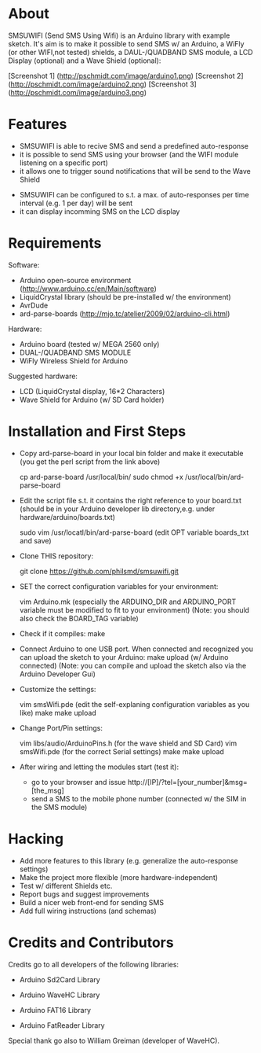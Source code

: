 # About

SMSUWIFI (Send SMS Using Wifi) is an Arduino library with example sketch.
It's aim is to make it possible to send SMS w/ an Arduino, a WiFly (or other WIFI,not tested) shields, a DAUL-/QUADBAND SMS module, a LCD Display (optional) and a Wave Shield (optional):

[Screenshot 1] (http://pschmidt.com/image/arduino1.png) [Screenshot 2] (http://pschmidt.com/image/arduino2.png) [Screenshot 3] (http://pschmidt.com/image/arduino3.png)

# Features

* SMSUWIFI is able to recive SMS and send a predefined auto-response
* it is possible to send SMS using your browser (and the WIFI module listening on a specific port)
* it allows one to trigger sound notifications that will be send to the Wave Shield
- SMSUWIFI can be configured to s.t. a max. of auto-responses per time interval (e.g. 1 per day) will be sent
- it can display incomming SMS on the LCD display

# Requirements

Software:

- Arduino open-source environment (http://www.arduino.cc/en/Main/software)
- LiquidCrystal library (should be pre-installed w/ the environment)
- AvrDude
- ard-parse-boards (http://mjo.tc/atelier/2009/02/arduino-cli.html)

Hardware:

- Arduino board (tested w/ MEGA 2560 only)
- DUAL-/QUADBAND SMS MODULE
- WiFly Wireless Shield for Arduino

Suggested hardware:

- LCD (LiquidCrystal display, 16\*2 Characters)
- Wave Shield for Arduino (w/ SD Card holder)

# Installation and First Steps
* Copy ard-parse-board in your local bin folder and make it executable (you get the perl script from the link above)

    cp ard-parse-board /usr/local/bin/
    sudo chmod +x /usr/local/bin/ard-parse-board

* Edit the script file s.t. it contains the right reference to your board.txt (should be in your Arduino developer lib directory,e.g. under hardware/arduino/boards.txt)

    sudo vim /usr/locatl/bin/ard-parse-board (edit OPT variable boards_txt and save)

* Clone THIS repository:

    git clone https://github.com/philsmd/smsuwifi.git

* SET the correct configuration variables for your environment:

    vim Arduino.mk (especially the ARDUINO_DIR and ARDUINO_PORT variable must be modified to fit to your environment)
    (Note: you should also check the BOARD_TAG variable)
     
* Check if it compiles:
    make
    
* Connect Arduino to one USB port. When connected and recognized you can upload the sketch to your Arduino:
    make upload (w/ Arduino connected)
    (Note: you can compile and upload the sketch also via the Arduino Developer Gui)

    
* Customize the settings:

    vim smsWifi.pde (edit the self-explaning configuration variables as you like)
    make
    make upload


* Change Port/Pin settings:

    vim libs/audio/ArduinoPins.h (for the wave shield and SD Card)
    vim smsWifi.pde (for the correct Serial settings)
    make
    make upload
  
* After wiring and letting the modules start (test it):
   -  go to your browser and issue http://[IP]/?tel=[your\_number]&msg=[the\_msg]
   -  send a SMS to the mobile phone number (connected w/ the SIM in the SMS module) 

# Hacking

* Add more features to this library (e.g. generalize the auto-response settings)
* Make the project more flexible (more hardware-independent)
* Test w/ different Shields etc.
* Report bugs and suggest improvements
* Build a nicer web front-end for sending SMS
* Add full wiring instructions (and schemas)

# Credits and Contributors 
Credits go to all developers of the following libraries:

- Arduino Sd2Card Library
+ Arduino WaveHC Library
- Arduino FAT16 Library
+ Arduino FatReader Library

Special thank go also to William Greiman (developer of WaveHC).